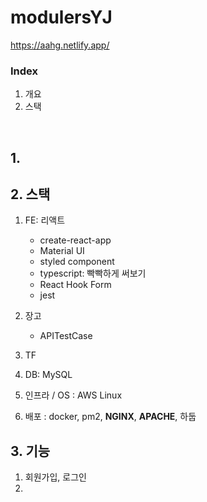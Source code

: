 # modulersYJ
https://aahg.netlify.app/

### Index

1. 개요
2. 스택

<br>

## 1.

## 2. 스택

1. FE: 리액트

   - create-react-app
   - Material UI
   - styled component
   - typescript: 빡빡하게 써보기
   - React Hook Form
   - jest

2. 장고

   - APITestCase

3. TF

4. DB: MySQL
5. 인프라 / OS : AWS Linux
6. 배포 : docker, pm2, **NGINX**, **APACHE**, 하둡

## 3. 기능

1. 회원가입, 로그인
2.
